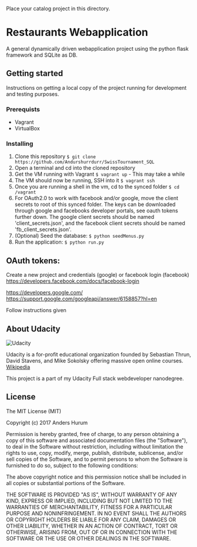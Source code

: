 Place your catalog project in this directory.

# Restaurants Webapplication

A general dynamically driven webapplication project using the python flask framework and SQLite as DB.

## Getting started

Instructions on getting a local copy of the project running for development and testing purposes.

### Prerequists

- Vagrant
- VirtualBox

### Installing

1. Clone this repository `$ git clone https://github.com/Andurshurrdurr/SwissTournament_SQL`
2. Open a terminal and cd into the cloned repository
3. Get the VM running with Vagrant `$ vagrant up` - This may take a while
4. The VM should now be running, SSH into it `$ vagrant ssh`
5. Once you are running a shell in the vm, cd to the synced folder `$ cd /vagrant`
6. For OAuth2.0 to work with facebook and/or google, move the client secrets to root of this synced folder. The keys can be downloaded through google and facebooks developer portals, see oauth tokens further down. The google client secrets should be named 'client_secrets.json', and the facebook client secrets should be named 'fb_client_secrets.json'.
7. (Optional) Seed the database: `$ python seedMenus.py`
8. Run the application: `$ python run.py`

## OAuth tokens:
Create a new project and credentials (google) or facebook login (facebook)
https://developers.facebook.com/docs/facebook-login

https://developers.google.com/
https://support.google.com/googleapi/answer/6158857?hl=en

Follow instructions given

## About Udacity

![Udacity](https://in.udacity.com/assets/images/svgs/logo_wordmark.svg)

Udacity is a for-profit educational organization founded by Sebastian Thrun, David Stavens, and Mike Sokolsky offering massive open online courses. [Wikipedia](https://en.wikipedia.org/wiki/Udacity)

This project is a part of my Udacity Full stack webdeveloper nanodegree.

## License

The MIT License (MIT)

Copyright (c) 2017 Anders Hurum

Permission is hereby granted, free of charge, to any person obtaining a copy of this software and associated documentation files (the "Software"), to deal in the Software without restriction, including without limitation the rights to use, copy, modify, merge, publish, distribute, sublicense, and/or sell copies of the Software, and to permit persons to whom the Software is furnished to do so, subject to the following conditions:

The above copyright notice and this permission notice shall be included in all copies or substantial portions of the Software.

THE SOFTWARE IS PROVIDED "AS IS", WITHOUT WARRANTY OF ANY KIND, EXPRESS OR IMPLIED, INCLUDING BUT NOT LIMITED TO THE WARRANTIES OF MERCHANTABILITY, FITNESS FOR A PARTICULAR PURPOSE AND NONINFRINGEMENT. IN NO EVENT SHALL THE AUTHORS OR COPYRIGHT HOLDERS BE LIABLE FOR ANY CLAIM, DAMAGES OR OTHER LIABILITY, WHETHER IN AN ACTION OF CONTRACT, TORT OR OTHERWISE, ARISING FROM, OUT OF OR IN CONNECTION WITH THE SOFTWARE OR THE USE OR OTHER DEALINGS IN THE SOFTWARE.
